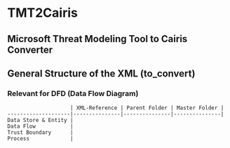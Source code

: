 # TMT2Cairis
## Microsoft Threat Modeling Tool to Cairis Converter



## General Structure of the XML (to_convert) 
### Relevant for DFD (Data Flow Diagram)
    
                        | XML-Reference | Parent Folder | Master Folder |
    --------------------|---------------|---------------|---------------|
    Data Store & Entity |
    Data Flow           |
    Trust Boundary      |
    Process             |



